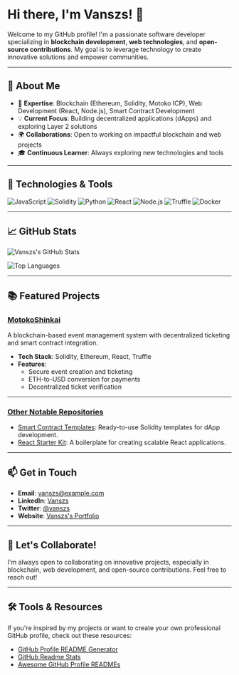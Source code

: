 # Hi there, I'm Vanszs! 👋

Welcome to my GitHub profile! I'm a passionate software developer specializing in **blockchain development**, **web technologies**, and **open-source contributions**. My goal is to leverage technology to create innovative solutions and empower communities.

---

## 🚀 About Me

- 🌟 **Expertise**: Blockchain (Ethereum, Solidity, Motoko ICP), Web Development (React, Node.js), Smart Contract Development
- 💡 **Current Focus**: Building decentralized applications (dApps) and exploring Layer 2 solutions
- 🌍 **Collaborations**: Open to working on impactful blockchain and web projects
- 🎓 **Continuous Learner**: Always exploring new technologies and tools

---

## 🔧 Technologies & Tools

![JavaScript](https://img.shields.io/badge/-JavaScript-yellow?style=flat-square&logo=javascript)
![Solidity](https://img.shields.io/badge/-Solidity-gray?style=flat-square&logo=solidity)
![Python](https://img.shields.io/badge/-Python-blue?style=flat-square&logo=python)
![React](https://img.shields.io/badge/-React-blue?style=flat-square&logo=react)
![Node.js](https://img.shields.io/badge/-Node.js-green?style=flat-square&logo=node.js)
![Truffle](https://img.shields.io/badge/-Truffle-brown?style=flat-square&logo=truffle)
![Docker](https://img.shields.io/badge/-Docker-blue?style=flat-square&logo=docker)

---

## 📈 GitHub Stats

![Vanszs's GitHub Stats](https://github-readme-stats.vercel.app/api?username=Vanszs&show_icons=true&theme=radical)

![Top Languages](https://github-readme-stats.vercel.app/api/top-langs/?username=Vanszs&layout=compact&theme=radical)

---

## 📚 Featured Projects

### [MotokoShinkai](https://github.com/Vanszs/ICP-Hackaton-Web)
A blockchain-based event management system with decentralized ticketing and smart contract integration.

- **Tech Stack**: Solidity, Ethereum, React, Truffle
- **Features**:
  - Secure event creation and ticketing
  - ETH-to-USD conversion for payments
  - Decentralized ticket verification

---

### [Other Notable Repositories](https://github.com/Vanszs?tab=repositories)

- [Smart Contract Templates](https://github.com/Vanszs/smart-contract-templates): Ready-to-use Solidity templates for dApp development.
- [React Starter Kit](https://github.com/Vanszs/react-starter-kit): A boilerplate for creating scalable React applications.

---

## 📫 Get in Touch

- **Email**: [vanszs@example.com](mailto:vanszs@example.com)
- **LinkedIn**: [Vanszs](https://www.linkedin.com/in/vanszs/)
- **Twitter**: [@vanszs](https://twitter.com/vanszs)
- **Website**: [Vanszs's Portfolio](https://github.com/Vanszs)

---

## 🎯 Let's Collaborate!

I'm always open to collaborating on innovative projects, especially in blockchain, web development, and open-source contributions. Feel free to reach out!

---

## 🛠️ Tools & Resources

If you're inspired by my projects or want to create your own professional GitHub profile, check out these resources:

- [GitHub Profile README Generator](https://profile-readme-generator.com/)
- [GitHub Readme Stats](https://github.com/anuraghazra/github-readme-stats)
- [Awesome GitHub Profile READMEs](https://github.com/abhisheknaiidu/awesome-github-profile-readme)

